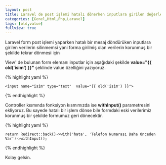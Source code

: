 ```yaml
---
layout: post
title: Laravel de post işlemi hatalı dönerken inputlara girilen değerlerin silinmemesi
categories: [Genel,Html,Php,Laravel]
tags: [old,value]
fullview: true
---
```


Laravel form post işlemi yaparken hatalı bir mesaj döndürüken inputlara girilen verilerin silinmemsi yani forma
girilmiş olan verilerin korunmuş bir şekilde tekrar dönmesi için 

View' de bulunan form elemanı inputlar için aşağıdaki şekilde **value="{{ old('isim') }}"** şeklinde value özelliğini yazıyoruz.

{% highlight yaml %}

    <input name="isim" type="text"  value="{{ old('isim') }}">

{% endhighlight %}

Controller kısmında fonksiyon kısmımızda ise **withInput()** parametresini ekliyoruz. Bu sayede hatalı bir işlem dönse bile formdaki eski
verilerimiz korunmuş bir şekilde formumuz geri dönecektir.

{% highlight yaml %}

    return Redirect::back()->with('hata', 'Telefon Numarası Daha Önceden Var')->withInput();

{% endhighlight %}


Kolay gelsin.

